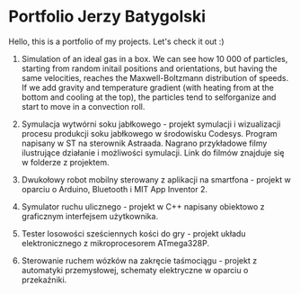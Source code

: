# Portfolio Jerzy Batygolski

Hello, this is a portfolio of my projects. Let's check it out :)

1. Simulation of an ideal gas in a box. We can see how 10 000 of particles, starting from random initail positions and orientations, but having the same velocities, reaches the Maxwell-Boltzmann distribution of speeds. If we add gravity and temperature gradient (with heating from at the bottom and cooling at the top), the particles tend to selforganize and start to move in a convection roll.

1. Symulacja wytwórni soku jabłkowego - projekt symulacji i wizualizacji procesu produkcji soku jabłkowego w środowisku Codesys. Program napisany w ST na sterownik Astraada. Nagrano przykładowe filmy ilustrujące działanie i możliwości symulacji. Link do filmów znajduje się w folderze z projektem.

2. Dwukołowy robot mobilny sterowany z aplikacji na smartfona - projekt w oparciu o Arduino, Bluetooth i MIT App Inventor 2.

3. Symulator ruchu ulicznego - projekt w C++ napisany obiektowo z graficznym interfejsem użytkownika.

4. Tester losowości sześciennych kości do gry - projekt układu elektronicznego z mikroprocesorem ATmega328P.

5. Sterowanie ruchem wózków na zakręcie taśmociągu - projekt z automatyki przemysłowej, schematy elektryczne w oparciu o przekaźniki.



